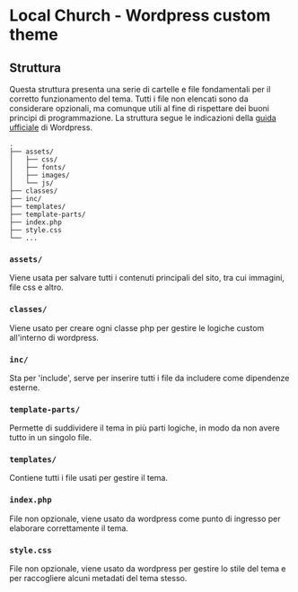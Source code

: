 # Local Church - Wordpress custom theme

## Struttura

Questa struttura presenta una serie di cartelle e file fondamentali per il corretto funzionamento del tema. Tutti i file non elencati sono da considerare opzionali, ma comunque utili al fine di rispettare dei buoni principi di programmazione. La struttura segue le indicazioni della [guida ufficiale](https://developer.wordpress.org/themes/basics/template-hierarchy/) di Wordpress.

```
.
├── assets/
│   ├── css/
│   ├── fonts/
│   ├── images/
│   └── js/
├── classes/
├── inc/
├── templates/
├── template-parts/
├── index.php
├── style.css
└── ...
```

### `assets/`

Viene usata per salvare tutti i contenuti principali del sito, tra cui immagini, file css e altro.

### `classes/`

Viene usato per creare ogni classe php per gestire le logiche custom all'interno di wordpress.

### `inc/`

Sta per 'include', serve per inserire tutti i file da includere come dipendenze esterne.

### `template-parts/`

Permette di suddividere il tema in più parti logiche, in modo da non avere tutto in un singolo file. 

### `templates/`

Contiene tutti i file usati per gestire il tema. 

### `index.php`

File non opzionale, viene usato da wordpress come punto di ingresso per elaborare correttamente il tema.

### `style.css`

File non opzionale, viene usato da wordpress per gestire lo stile del tema e per raccogliere alcuni metadati del tema stesso.